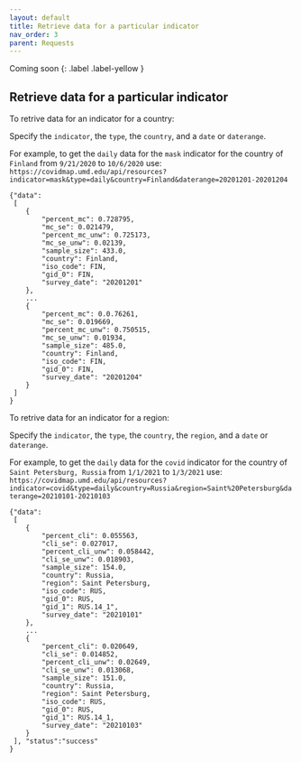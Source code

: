 ```yaml
---
layout: default
title: Retrieve data for a particular indicator
nav_order: 3
parent: Requests
---
```

Coming soon
{: .label .label-yellow }

## Retrieve data for a particular indicator
To retrive data for an indicator for a country:

Specify the `indicator`, the `type`, the `country`, and a `date` or `daterange`.

For example, to get the `daily` data for the `mask` indicator for the country of `Finland` from `9/21/2020` to `10/6/2020` use:
`https://covidmap.umd.edu/api/resources?indicator=mask&type=daily&country=Finland&daterange=20201201-20201204`

```
{"data":
 [
    {
        "percent_mc": 0.728795,
        "mc_se": 0.021479,
		"percent_mc_unw": 0.725173,
		"mc_se_unw": 0.02139,
		"sample_size": 433.0,
		"country": Finland,
		"iso_code": FIN,
		"gid_0": FIN,
		"survey_date": "20201201"
    },
	...
    {
        "percent_mc": 0.0.76261,
        "mc_se": 0.019669,
		"percent_mc_unw": 0.750515,
		"mc_se_unw": 0.01934,
		"sample_size": 485.0,
		"country": Finland,
		"iso_code": FIN,
		"gid_0": FIN,
		"survey_date": "20201204"
	}
 ]
}
```

To retrive data for an indicator for a region:

Specify the `indicator`, the `type`, the `country`, the `region`, and a `date` or `daterange`.

For example, to get the `daily` data for the `covid` indicator for the country of `Saint Petersburg, Russia` from `1/1/2021` to `1/3/2021` use:
`https://covidmap.umd.edu/api/resources?indicator=covid&type=daily&country=Russia&region=Saint%20Petersburg&daterange=20210101-20210103`
```
{"data":
 [
    {
        "percent_cli": 0.055563,
        "cli_se": 0.027017,
		"percent_cli_unw": 0.058442,
		"cli_se_unw": 0.018903,
		"sample_size": 154.0,
		"country": Russia,
		"region": Saint Petersburg,
		"iso_code": RUS,
		"gid_0": RUS,
		"gid_1": RUS.14_1",
		"survey_date": "20210101"
    },
	...
    {
        "percent_cli": 0.020649,
        "cli_se": 0.014852,
		"percent_cli_unw": 0.02649,
		"cli_se_unw": 0.013068,
		"sample_size": 151.0,
		"country": Russia,
		"region": Saint Petersburg,
		"iso_code": RUS,
		"gid_0": RUS,
		"gid_1": RUS.14_1,
		"survey_date": "20210103"
	}
 ], "status":"success"
}
```